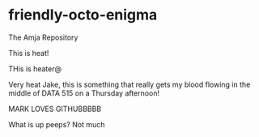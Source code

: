 # friendly-octo-enigma
The Amja Repository

This is heat!

THis is heater@

Very heat Jake, this is something that really gets my blood flowing in the middle of DATA 515 on a Thursday afternoon!

MARK LOVES GITHUBBBBB



What is up peeps?
Not much
